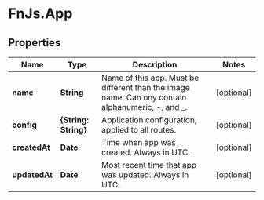 # FnJs.App

## Properties
Name | Type | Description | Notes
------------ | ------------- | ------------- | -------------
**name** | **String** | Name of this app. Must be different than the image name. Can ony contain alphanumeric, -, and _. | [optional] 
**config** | **{String: String}** | Application configuration, applied to all routes. | [optional] 
**createdAt** | **Date** | Time when app was created. Always in UTC. | [optional] 
**updatedAt** | **Date** | Most recent time that app was updated. Always in UTC. | [optional] 


